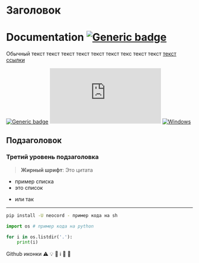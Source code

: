# Заголовок
# Documentation [![Generic badge](https://img.shields.io/badge/vLatest-0.1.6-gold.svg)](https://shields.io/)
Обычный текст текст текст текст текст текст текс текст текст [текст ссылки](https://mysite.ru)

[![Generic badge](https://img.shields.io/badge/Python-3.6-blue.svg)](https://shields.io/)
[![GitHub license](https://badgen.net/github/license/Naereen/Strapdown.js)](https://github.com/Naereen/StrapDown.js/blob/master/LICENSE)
[![Windows](https://svgshare.com/i/ZhY.svg)](https://svgshare.com/i/ZhY.svg)

##  Подзаголовок

### Третий уровень подзаголовка

>  **Жирный шрифт**: Это цитата

- пример списка
- это список
* или так

<hr/>

```sh
pip install -U neocord - пример кода на sh
```

```py
import os # пример кода на python

for i in os.listdir('.'):
    print(i)
```



Github иконки :warning: :bulb: :thinking: :information_source: :handshake: :link:

